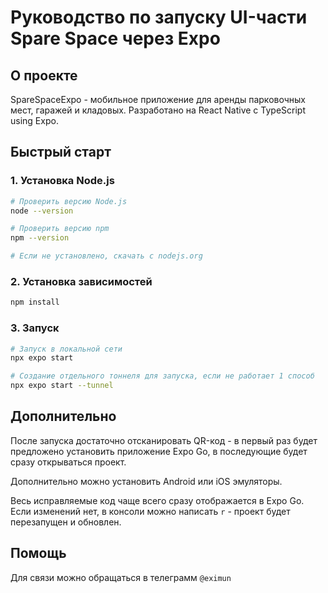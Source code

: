 # Руководство по запуску UI-части Spare Space через Expo

## О проекте
SpareSpaceExpo - мобильное приложение для аренды парковочных мест, гаражей и кладовых. Разработано на React Native с TypeScript using Expo.

## Быстрый старт

### 1. Установка Node.js
```bash
# Проверить версию Node.js
node --version

# Проверить версию npm
npm --version

# Если не установлено, скачать с nodejs.org
```

### 2. Установка зависимостей
```bash
npm install
```

### 3. Запуск
```bash
# Запуск в локальной сети
npx expo start

# Создание отдельного тоннеля для запуска, если не работает 1 способ
npx expo start --tunnel
```

## Дополнительно
После запуска достаточно отсканировать QR-код - в первый раз будет предложено установить приложение Expo Go, в последующие будет сразу открываться проект.

Дополнительно можно установить Android или iOS эмуляторы.

Весь исправляемые код чаще всего сразу отображается в Expo Go. Если изменений нет, в консоли можно написать `r` - проект будет перезапущен и обновлен.

## Помощь
Для связи можно обращаться в телеграмм `@eximun`
